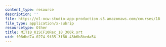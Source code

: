 ```yaml
---
content_type: resource
description: ''
file: https://ol-ocw-studio-app-production.s3.amazonaws.com/courses/18-01sc-single-variable-calculus-fall-2010/f08dbd7a02749f853f8043b6b8beda54_MIT18_01SCF10Rec_18_300k.srt
file_type: application/x-subrip
resourcetype: Other
title: MIT18_01SCF10Rec_18_300k.srt
uid: f08dbd7a-0274-9f85-3f80-43b6b8beda54
---
```

